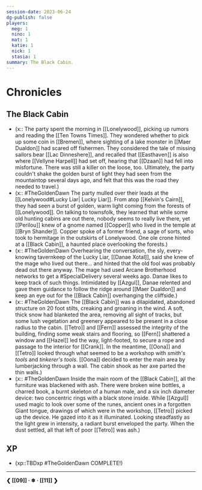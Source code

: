 ```yaml
---
session-date: 2023-06-24
dg-publish: false
players: 
  meg: 1
  nino: 1
  mat: 1
  katie: 1
  nick: 1
  stasia: 1
summary: The Black Cabin.
---
```

# Chronicles
## The Black Cabin
- (x:: The party spent the morning in [[Lonelywood]], picking up rumors and reading the [[Ten Towns Times]]. They wondered whether to pick up some coin in [[Bremen]], where sighting of a lake monster in [[Maer Dualdon]] had scared off fishermen. They considered the tale of missing sailors bear [[Lac Dinneshere]], and recalled that [[Easthaven]] is also where [[Vellyne Harpell]] had set off, hearing that [[Dzaan]] had fell into misfortune. There was still a killer on the loose, too. Ultimately, the party couldn't shake the golden burst of light they had seen from the mountaintop several days ago, and felt that this was the road they needed to travel.)
- (x:: #TheGoldenDawn The party mulled over their leads at the [[Lonelywood#Lucky Liar| Lucky Liar]]. From atop [[Kelvin's Cairn]], they had seen a burst of golden, warm light coming from the forests of [[Lonelywood]]. On talking to townsfolk, they learned that while some old hunting cabins are out there, nobody seems to really live there, yet [[Perilou]] knew of a gnome named [[Copper]] who lived in the temple at [[Bryn Shander]]. Copper spoke of a former friend, a sage of sorts, who took to hermitage in the outskirts of Lonelywood. One ole crone hinted at a [[Black Cabin]], a haunted place overlooking the forests.) 
- (x:: #TheGoldenDawn Overhearing the conversation, the sly, every-knowing tavernkeep of the Lucky Liar, [[Danae Xotal]], said she knew of the mage who lived out there... and hinted that the old fool was probably dead out there anyway. The mage had used Arcane Brotherhood networks to get a #SpecialDelivery several weeks ago. Danae likes to keep track of such things. Intimidated by [[Azgul]], Danae relented and gave them guidance to follow the ridge around [[Maer Dualdon]] and keep an eye out for the [[Black Cabin]] overhanging the cliffside.)
- (x:: #TheGoldenDawn The [[Black Cabin]] was a dilapidated, abandoned structure on 20 foot stilts, creaking and groaning in the wind. A soft, thick snow had blanketed the area, removing all sight of tracks, but some lush vegetation and greenery appeared to be present in a close radius to the cabin. [[Tetro]] and [[Fern]] assessed the integrity of the building, finding some weak stairs and flooring, so [[Fern]] shattered a window and [[Hazel]] led the way, light-footed, to secure a rope and passage to the interior for [[Crank]]. In the meantime, [[Oona]] and [[Tetro]] looked through what seemed to be a workshop with *smith's tools* and *tinkerer's tools*. [[Oona]] decided to enter the main area by lumberjacking through a wall. The cabin shook as her axe parted the thin walls.)
- (x:: #TheGoldenDawn Inside the main room of the [[Black Cabin]], all the furniture was blackened with ash. There were broken wine bottles, a charred book, a burnt skeleton of a human male, and a six inch diameter device: two concentric rings with a black stone inside. While [[Azgul]] used magic to look over some of the runes, ancient ones in a forgotten Giant tongue, drawings of which were in the workshop, [[Tetro]] picked up the device. He gazed into it as it illuminated. Looking steadfastly as the light grew in intensity, a radiant burst enveloped the party. When the dust settled, all that left of poor [[Tetro]] was ash.)


## XP
- (xp::TBDxp #TheGoldenDawn COMPLETE!)

---
**❮ [[09]] · ❄ ·  [[11]] ❯**

